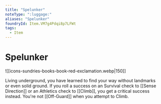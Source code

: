 ```yaml
---
title: "Spelunker"
noteType: ":luggage:"
aliases: "Spelunker"
foundryId: Item.VM7g4Pdqi8p7LFWt
tags:
  - Item
---
```


# Spelunker
![[icons-sundries-books-book-red-exclamation.webp|150]]

Living underground, you have learned to find your way without landmarks or even solid ground. If you roll a success on an Survival check to [[Sense Direction]] or an Athletics check to [[Climb]], you get a critical success instead. You're not [[Off-Guard]] when you attempt to Climb.
